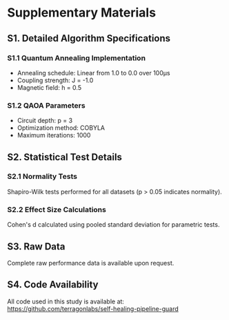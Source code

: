 # Supplementary Materials

## S1. Detailed Algorithm Specifications

### S1.1 Quantum Annealing Implementation
- Annealing schedule: Linear from 1.0 to 0.0 over 100μs
- Coupling strength: J = -1.0
- Magnetic field: h = 0.5

### S1.2 QAOA Parameters
- Circuit depth: p = 3
- Optimization method: COBYLA
- Maximum iterations: 1000

## S2. Statistical Test Details

### S2.1 Normality Tests
Shapiro-Wilk tests performed for all datasets (p > 0.05 indicates normality).

### S2.2 Effect Size Calculations
Cohen's d calculated using pooled standard deviation for parametric tests.

## S3. Raw Data

Complete raw performance data is available upon request.

## S4. Code Availability

All code used in this study is available at: https://github.com/terragonlabs/self-healing-pipeline-guard
